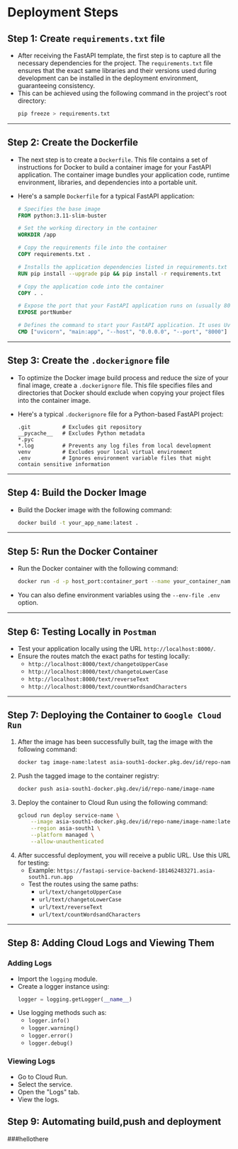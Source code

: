 # Deployment Steps

## Step 1: Create `requirements.txt` file
- After receiving the FastAPI template, the first step is to capture all the necessary dependencies for the project. The `requirements.txt` file ensures that the exact same libraries and their versions used during development can be installed in the deployment environment, guaranteeing consistency.
- This can be achieved using the following command in the project's root directory:
  ```bash
  pip freeze > requirements.txt
  ```

---

## Step 2: Create the Dockerfile
- The next step is to create a `Dockerfile`. This file contains a set of instructions for Docker to build a container image for your FastAPI application. The container image bundles your application code, runtime environment, libraries, and dependencies into a portable unit.
- Here's a sample `Dockerfile` for a typical FastAPI application:

  ```dockerfile
  # Specifies the base image
  FROM python:3.11-slim-buster

  # Set the working directory in the container
  WORKDIR /app

  # Copy the requirements file into the container 
  COPY requirements.txt .

  # Installs the application dependencies listed in requirements.txt
  RUN pip install --upgrade pip && pip install -r requirements.txt

  # Copy the application code into the container
  COPY . .

  # Expose the port that your FastAPI application runs on (usually 8000)
  EXPOSE portNumber

  # Defines the command to start your FastAPI application. It uses Uvicorn, an ASGI server, and specifies the host, port, and the location of your FastAPI app (main:app).
  CMD ["uvicorn", "main:app", "--host", "0.0.0.0", "--port", "8000"]
  ```

---

## Step 3: Create the `.dockerignore` file
- To optimize the Docker image build process and reduce the size of your final image, create a `.dockerignore` file. This file specifies files and directories that Docker should exclude when copying your project files into the container image.

- Here's a typical `.dockerignore` file for a Python-based FastAPI project:

  ```
  .git          # Excludes git repository
  __pycache__   # Excludes Python metadata
  *.pyc
  *.log         # Prevents any log files from local development
  venv          # Excludes your local virtual environment
  .env          # Ignores environment variable files that might contain sensitive information
  ```

---

## Step 4: Build the Docker Image
- Build the Docker image with the following command:
  ```bash
  docker build -t your_app_name:latest .
  ```

---

## Step 5: Run the Docker Container
- Run the Docker container with the following command:
  ```bash
  docker run -d -p host_port:container_port --name your_container_name your_app_name:latest
  ```
- You can also define environment variables using the `--env-file .env` option.

---

## Step 6: Testing Locally in `Postman`
- Test your application locally using the URL `http://localhost:8000/`.
- Ensure the routes match the exact paths for testing locally:
  - `http://localhost:8000/text/changetoUpperCase`
  - `http://localhost:8000/text/changetoLowerCase`
  - `http://localhost:8000/text/reverseText`
  - `http://localhost:8000/text/countWordsandCharacters`

---

## Step 7: Deploying the Container to `Google Cloud Run`
1. After the image has been successfully built, tag the image with the following command:
   ```bash
   docker tag image-name:latest asia-south1-docker.pkg.dev/id/repo-name/image-name:latest
   ```
2. Push the tagged image to the container registry:
   ```bash
   docker push asia-south1-docker.pkg.dev/id/repo-name/image-name
   ```
3. Deploy the container to Cloud Run using the following command:
   ```bash
   gcloud run deploy service-name \
       --image asia-south1-docker.pkg.dev/id/repo-name/image-name:latest \
       --region asia-south1 \
       --platform managed \
       --allow-unauthenticated
   ```
4. After successful deployment, you will receive a public URL. Use this URL for testing:
   - Example: `https://fastapi-service-backend-181462483271.asia-south1.run.app`
   - Test the routes using the same paths:
     - `url/text/changetoUpperCase`
     - `url/text/changetoLowerCase`
     - `url/text/reverseText`
     - `url/text/countWordsandCharacters`

---

## Step 8: Adding Cloud Logs and Viewing Them
### Adding Logs
- Import the `logging` module.
- Create a logger instance using:
  ```python
  logger = logging.getLogger(__name__)
  ```
- Use logging methods such as:
  - `logger.info()`
  - `logger.warning()`
  - `logger.error()`
  - `logger.debug()`

### Viewing Logs
- Go to Cloud Run.
- Select the service.
- Open the "Logs" tab.
- View the logs.

## Step 9: Automating build,push and deployment
###hellothere